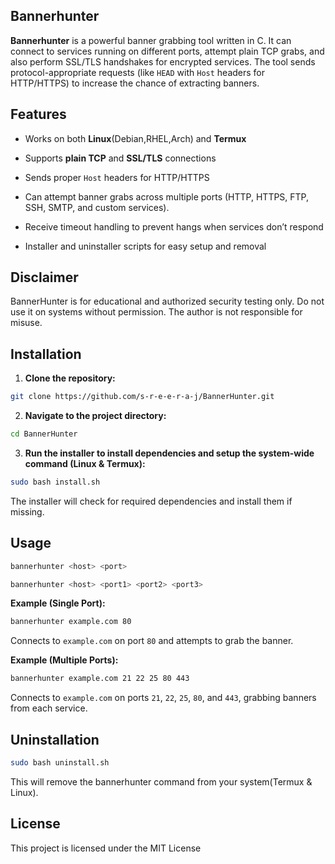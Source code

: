 ## Bannerhunter
**Bannerhunter** is a powerful banner grabbing tool written in C.
It can connect to services running on different ports, attempt plain TCP grabs, and also perform SSL/TLS handshakes for encrypted services.
The tool sends protocol-appropriate requests (like `HEAD` with `Host` headers for HTTP/HTTPS) to increase the chance of extracting banners.

## Features

- Works on both **Linux**(Debian,RHEL,Arch) and **Termux**

- Supports **plain TCP** and **SSL/TLS** connections

- Sends proper `Host` headers for HTTP/HTTPS

- Can attempt banner grabs across multiple ports (HTTP, HTTPS, FTP, SSH, SMTP, and custom services).

- Receive timeout handling to prevent hangs when services don’t respond

- Installer and uninstaller scripts for easy setup and removal

## Disclaimer 
BannerHunter is for educational and authorized security testing only. 
Do not use it on systems without permission. The author is not responsible for misuse.

  ## Installation

1. **Clone the repository:**
```bash
git clone https://github.com/s-r-e-e-r-a-j/BannerHunter.git
```
2. **Navigate to the project directory:**
```bash
cd BannerHunter
```
3. **Run the installer to install dependencies and setup the system-wide command (Linux & Termux):**
```bash
sudo bash install.sh
```
The installer will check for required dependencies and install them if missing.

## Usage
```bash
bannerhunter <host> <port>
```
```bash
bannerhunter <host> <port1> <port2> <port3>
```

**Example (Single Port):**
```bash
bannerhunter example.com 80
```
Connects to `example.com` on port `80` and attempts to grab the banner.

**Example (Multiple Ports):**
```bash
bannerhunter example.com 21 22 25 80 443
```
Connects to `example.com` on ports `21`, `22`, `25`, `80`, and `443`, grabbing banners from each service.

## Uninstallation
```bash
sudo bash uninstall.sh
```
This will remove the bannerhunter command from your system(Termux & Linux).

## License
This project is licensed under the MIT License
